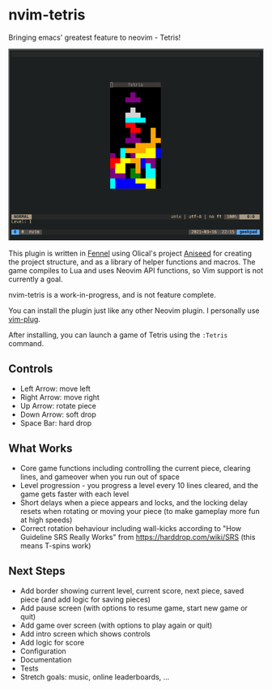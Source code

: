 # nvim-tetris
Bringing emacs' greatest feature to neovim - Tetris!

![Gameplay Screenshot](./gameplay.png "Some poorly executed demo gameplay")

This plugin is written in [Fennel](https://fennel-lang.org/) using Olical's project [Aniseed](https://github.com/Olical/aniseed) for creating the project structure, and as a library of helper functions and macros. The game compiles to Lua and uses Neovim API functions, so Vim support is not currently a goal.

nvim-tetris is a work-in-progress, and is not feature complete.

You can install the plugin just like any other Neovim plugin. I personally use [vim-plug](https://github.com/junegunn/vim-plug).

After installing, you can launch a game of Tetris using the `:Tetris` command.

## Controls
- Left Arrow: move left
- Right Arrow: move right
- Up Arrow: rotate piece
- Down Arrow: soft drop
- Space Bar: hard drop

## What Works
- Core game functions including controlling the current piece, clearing lines, and gameover when you run out of space
- Level progression - you progress a level every 10 lines cleared, and the game gets faster with each level
- Short delays when a piece appears and locks, and the locking delay resets when rotating or moving your piece (to make gameplay more fun at high speeds)
- Correct rotation behaviour including wall-kicks according to "How Guideline SRS Really Works" from https://harddrop.com/wiki/SRS (this means T-spins work)

## Next Steps
- Add border showing current level, current score, next piece, saved piece (and add logic for saving pieces)
- Add pause screen (with options to resume game, start new game or quit)
- Add game over screen (with options to play again or quit)
- Add intro screen which shows controls
- Add logic for score
- Configuration
- Documentation
- Tests
- Stretch goals: music, online leaderboards, ...
